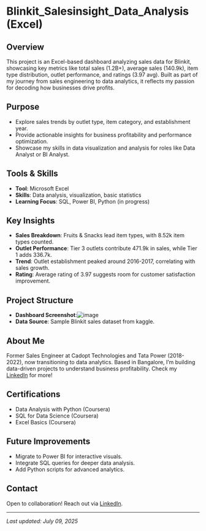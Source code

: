 # Blinkit_Salesinsight_Data_Analysis (Excel)

## Overview
This project is an Excel-based dashboard analyzing sales data for Blinkit, showcasing key metrics like total sales (1.2B+), average sales (140.9k), item type distribution, outlet performance, and ratings (3.97 avg). Built as part of my journey from sales engineering to data analytics, it reflects my passion for decoding how businesses drive profits.

## Purpose
- Explore sales trends by outlet type, item category, and establishment year.
- Provide actionable insights for business profitability and performance optimization.
- Showcase my skills in data visualization and analysis for roles like Data Analyst or BI Analyst.

## Tools & Skills
- **Tool**: Microsoft Excel
- **Skills**: Data analysis, visualization, basic statistics
- **Learning Focus**: SQL, Power BI, Python (in progress)

## Key Insights
- **Sales Breakdown**: Fruits & Snacks lead item types, with 8.52k item types counted.
- **Outlet Performance**: Tier 3 outlets contribute 471.9k in sales, while Tier 1 adds 336.7k.
- **Trend**: Outlet establishment peaked around 2016-2017, correlating with sales growth.
- **Rating**: Average rating of 3.97 suggests room for customer satisfaction improvement.

## Project Structure
- **Dashboard Screenshot**:![image](https://github.com/user-attachments/assets/d05b80ad-e422-46b5-a285-b8f796676d6d)
- **Data Source**: Sample Blinkit sales dataset from kaggle.

## About Me
Former Sales Engineer at Cadopt Technologies and Tata Power (2018-2022), now transitioning to data analytics. Based in Bangalore, I’m building data-driven projects to understand business profitability. Check my [LinkedIn](https://www.linkedin.com/in/ADoAADg_cLUB5nl24KPSax0WEPbc3G5Mv5bHTOA/) for more!

## Certifications
- Data Analysis with Python (Coursera)
- SQL for Data Science (Coursera)
- Excel Basics (Coursera)

## Future Improvements
- Migrate to Power BI for interactive visuals.
- Integrate SQL queries for deeper data analysis.
- Add Python scripts for advanced analytics.

## Contact
Open to collaboration! Reach out via [LinkedIn](https://www.linkedin.com/in/ADoAADg_cLUB5nl24KPSax0WEPbc3G5Mv5bHTOA/).

---

*Last updated: July 09, 2025* 
